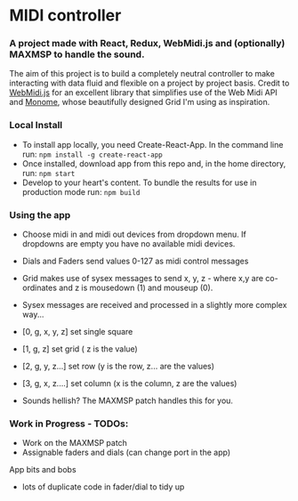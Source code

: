 # MIDI controller
### A project made with React, Redux, WebMidi.js and (optionally) MAXMSP to handle the sound. 
The aim of this project is to build a completely neutral controller to make interacting with data fluid and flexible on a project by project basis. Credit to <a href="https://github.com/cotejp/webmidi">WebMidi.js</a> for an excellent library that simplifies use of the Web Midi API and <a href="https://monome.org/">Monome</a>, whose beautifully designed Grid I'm using as inspiration.

### Local Install
- To install app locally, you need Create-React-App. In the command line run:
`npm install -g create-react-app`
- Once installed, download app from this repo and, in the home directory, run:
`npm start`
- Develop to your heart's content. To bundle the results for use in production mode run:
`npm build`

### Using the app
- Choose midi in and midi out devices from dropdown menu. If dropdowns are empty you have no available midi devices. 
- Dials and Faders send values 0-127 as midi control messages
- Grid makes use of sysex messages to send x, y, z - where x,y are co-ordinates and z is mousedown (1) and mouseup (0).
- Sysex messages are received and processed in a slightly more complex way...

- [0, g, x, y, z] set single square
- [1, g, z] set grid ( z is the value)
- [2, g, y, z...] set row (y is the row, z... are the values)
- [3, g, x, z....] set column (x is the column, z are the values)

- Sounds hellish? The MAXMSP patch handles this for you.

### Work in Progress - TODOs:

- Work on the MAXMSP patch
- Assignable faders and dials (can change port in the app)

App bits and bobs
- lots of duplicate code in fader/dial to tidy up